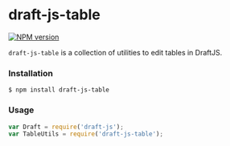 # draft-js-table

[![NPM version](https://badge.fury.io/js/draft-js-table.svg)](http://badge.fury.io/js/draft-js-table)

`draft-js-table` is a collection of utilities to edit tables in DraftJS.


### Installation

```
$ npm install draft-js-table
```

### Usage

```js
var Draft = require('draft-js');
var TableUtils = require('draft-js-table');

```


